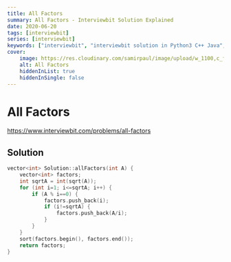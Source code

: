 ```yaml
---
title: All Factors
summary: All Factors - Interviewbit Solution Explained
date: 2020-06-20
tags: [interviewbit]
series: [interviewbit]
keywords: ["interviewbit", "interviewbit solution in Python3 C++ Java", "All Factors Solution Explained"]
cover:
    image: https://res.cloudinary.com/samirpaul/image/upload/w_1100,c_fit,co_rgb:FFFFFF,l_text:Arial_75_bold:All Factors - Solution Explained/problem-solving.webp
    alt: All Factors
    hiddenInList: true
    hiddenInSingle: false
---
```


# All Factors

https://www.interviewbit.com/problems/all-factors


## Solution

```cpp
vector<int> Solution::allFactors(int A) {
    vector<int> factors;
    int sqrtA = int(sqrt(A));
    for (int i=1; i<=sqrtA; i++) {
        if (A % i==0) {
            factors.push_back(i);
            if (i!=sqrtA) {
                factors.push_back(A/i);
            }
        }
    }
    sort(factors.begin(), factors.end());
    return factors;
}
```